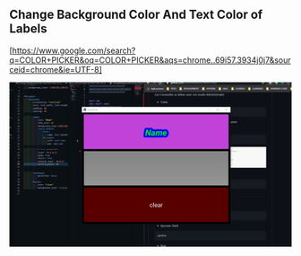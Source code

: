## Change Background Color And Text Color of Labels

[https://www.google.com/search?q=COLOR+PICKER&oq=COLOR+PICKER&aqs=chrome..69i57.3934j0j7&sourceid=chrome&ie=UTF-8]

![kivy](./Captura.png)